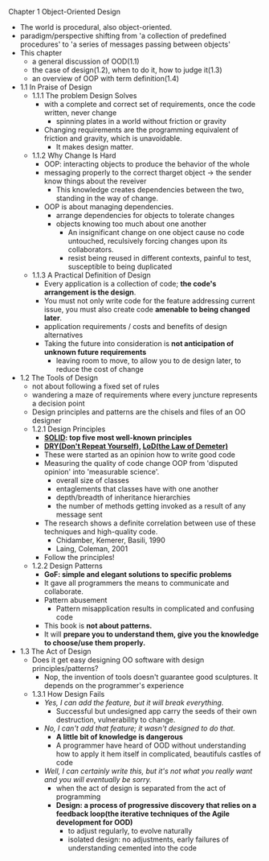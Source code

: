 Chapter 1 Object-Oriented Design
- The world is procedural, also object-oriented.
- paradigm/perspective shifting from 'a collection of predefined procedures' to 'a series of messages passing between objects'
- This chapter
   - a general discussion of OOD(1.1)
   - the case of design(1.2), when to do it, how to judge it(1.3)
   - an overview of OOP with term definition(1.4)
- 1.1 In Praise of Design
   - 1.1.1 The problem Design Solves
      - with a complete and correct set of requirements, once the code written, never change
         - spinning plates in a world without friction or gravity
      - Changing requirements are the programming equivalent of friction and gravity, which is unavoidable.
         - It makes design matter.
   - 1.1.2 Why Change Is Hard
      - OOP: interacting objects to produce the behavior of the whole
      - messaging properly to the correct tharget object -> the sender know things about the reveiver
         - This knowledge creates dependencies between the two, standing in the way of change.
      - OOP is about managing dependencies.
         - arrange dependencies for objects to tolerate changes
         - objects knowing too much about one another
            - An insignificant change on one object cause no code untouched, reculsively forcing changes upon its collaborators.
            - resist being reused in different contexts, painful to test, susceptible to being duplicated
   - 1.1.3 A Practical Definition of Design
      - Every application is a collection of code; **the code's arrangement is the design**.
      - You must not only write code for the feature addressing current issue, you must also create code **amenable to being changed later**.
      - application requirements / costs and benefits of design alternatives
      - Taking the future into consideration is **not anticipation of unknown future requirements**
         - leaving room to move, to allow you to de design later, to reduce the cost of change
- 1.2 The Tools of Design
   - not about following a fixed set of rules
   - wandering a maze of requirements where every juncture represents a decision point
   - Design principles and patterns are the chisels and files of an OO designer
   - 1.2.1 Design Principles
      - **[SOLID](https://en.wikipedia.org/wiki/SOLID): top five most well-known principles**
      - **[DRY(Don't Repeat Yourself)](https://en.wikipedia.org/wiki/Don%27t_repeat_yourself), [LoD(the Law of Demeter)](https://en.wikipedia.org/wiki/Law_of_Demeter)**
	  - These were started as an opinion how to write good code
	  - Measuring the quality of code change OOP from 'disputed opinion' into 'measurable science'.
		  - overall size of classes
		  - entaglements that classes have with one another
		  - depth/breadth of inheritance hierarchies
		  - the number of  methods getting invoked as a result of any message sent
	  - The research shows a definite correlation between use of these techniques and high-quality code.
		  - Chidamber, Kemerer, Basili, 1990
		  - Laing, Coleman, 2001
	  - Follow the principles!
   - 1.2.2 Design Patterns
      - **GoF: simple and elegant solutions to specific problems**
      - It gave all programmers the means to communicate and collaborate.
      - Pattern abusement
		- Pattern misapplication results in complicated and confusing code
	  - This book is **not about patterns.**
	  - It will **prepare you to understand them, give you the knowledge to choose/use them properly.**
- 1.3 The Act of Design
   - Does it get easy designing OO software with design principles/patterns? 
      - Nop, the invention of tools doesn't guarantee good sculptures. It depends on the programmer's experience
   - 1.3.1 How Design Fails
      - *Yes, I can add the feature, but it will break everything.*
	     - Successful but undesigned app carry the seeds of their own destruction, vulnerability to change.
	  - *No, I can't add that feature; it wasn't designed to do that.*
	     - **A little bit of knowledge is dangerous**
		 - A programmer have heard of OOD without understanding how to apply it hem itself in complicated, beautifuls castles of code
	  - *Well, I can certainly write this, but it's not what you really want and you will eventually be sorry.*
	     - when the act of design is separated from the act of programming
		 - **Design: a process of progressive discovery that relies on a feedback loop(the iterative techniques of the Agile development for OOD)**
		    - to adjust regularly, to evolve naturally
			- isolated design: no adjustments, early failures of understanding cemented into the code

